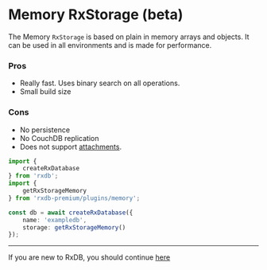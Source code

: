 # Memory RxStorage (beta)

The Memory `RxStorage` is based on plain in memory arrays and objects. It can be used in all environments and is made for performance.


### Pros

- Really fast. Uses binary search on all operations.
- Small build size

### Cons

- No persistence
- No CouchDB replication
- Does not support [attachments](./rx-attachment.md).



```ts
import {
    createRxDatabase
} from 'rxdb';
import {
    getRxStorageMemory
} from 'rxdb-premium/plugins/memory';

const db = await createRxDatabase({
    name: 'exampledb',
    storage: getRxStorageMemory()
});
```


--------------------------------------------------------------------------------

If you are new to RxDB, you should continue [here](./rx-storage-indexeddb.md)
